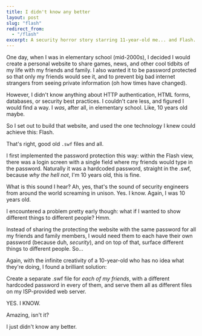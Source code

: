 ```yaml
---
title: I didn't know any better
layout: post
slug: "flash"
redirect_from:
  - "/flash"
excerpt: A security horror story starring 11-year-old me... and Flash.
---
```


One day, when I was in elementary school (mid-2000s), I decided I would create a personal website to share games, news, and other cool tidbits of my life with my friends and family. I also wanted it to be password protected so that only my friends would see it, and to prevent big bad internet strangers from seeing private information (oh how times have changed).
 
However, I didn't know anything about HTTP authentication, HTML forms, databases, or security best practices. I couldn't care less, and figured I would find a way. I _was_, after all, in elementary school. Like, 10 years old maybe.

So I set out to build that website, and used the one technology I knew could achieve this: Flash.

That's right, good old `.swf` files and all.

I first implemented the password protection this way: within the Flash view, there was a login screen with a single field where my friends would type in the password. Naturally it was a hardcoded password, straight in the .swf, because _why the hell not_, I'm 10 years old, this is fine.

What is this sound I hear? Ah, yes, that's the sound of security engineers from around the world screaming in unison. Yes. I know. Again, I was 10 years old.

I encountered a problem pretty early though: what if I wanted to show different things to different people? Hmm.

Instead of sharing the protecting the website with the same password for all my friends and family members, I would need them to each have their own password (because duh, _security_), and on top of that, surface different things to different people. So...

Again, with the infinite creativity of a 10-year-old who has no idea what they're doing, I found a brilliant solution:

Create a separate .swf file for *each of my friends*, with a different hardcoded password in every of them, and serve them all as different files on my ISP-provided web server.

YES. I KNOW.

Amazing, isn't it?

I just didn't know any better.
